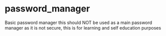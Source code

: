 # password_manager
Basic password manager
this should NOT be used as a main password manager
as it is not secure, this is for learning and self
education purposes
